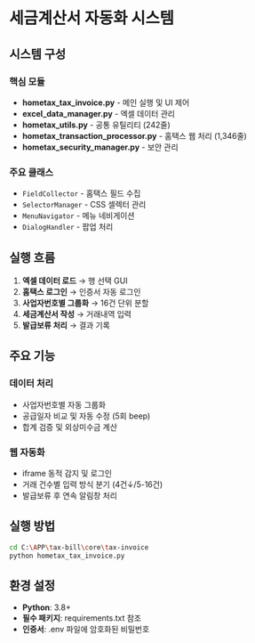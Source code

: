 # 세금계산서 자동화 시스템

## 시스템 구성

### 핵심 모듈
- **hometax_tax_invoice.py** - 메인 실행 및 UI 제어
- **excel_data_manager.py** - 엑셀 데이터 관리
- **hometax_utils.py** - 공통 유틸리티 (242줄)
- **hometax_transaction_processor.py** - 홈택스 웹 처리 (1,346줄)
- **hometax_security_manager.py** - 보안 관리

### 주요 클래스
- `FieldCollector` - 홈택스 필드 수집
- `SelectorManager` - CSS 셀렉터 관리  
- `MenuNavigator` - 메뉴 네비게이션
- `DialogHandler` - 팝업 처리

## 실행 흐름

1. **엑셀 데이터 로드** → 행 선택 GUI
2. **홈택스 로그인** → 인증서 자동 로그인
3. **사업자번호별 그룹화** → 16건 단위 분할
4. **세금계산서 작성** → 거래내역 입력
5. **발급보류 처리** → 결과 기록

## 주요 기능

### 데이터 처리
- 사업자번호별 자동 그룹화
- 공급일자 비교 및 자동 수정 (5회 beep)
- 합계 검증 및 외상미수금 계산

### 웹 자동화
- iframe 동적 감지 및 로그인
- 거래 건수별 입력 방식 분기 (4건↓/5-16건)
- 발급보류 후 연속 알림창 처리

## 실행 방법

```bash
cd C:\APP\tax-bill\core\tax-invoice
python hometax_tax_invoice.py
```

## 환경 설정

- **Python**: 3.8+
- **필수 패키지**: requirements.txt 참조
- **인증서**: .env 파일에 암호화된 비밀번호